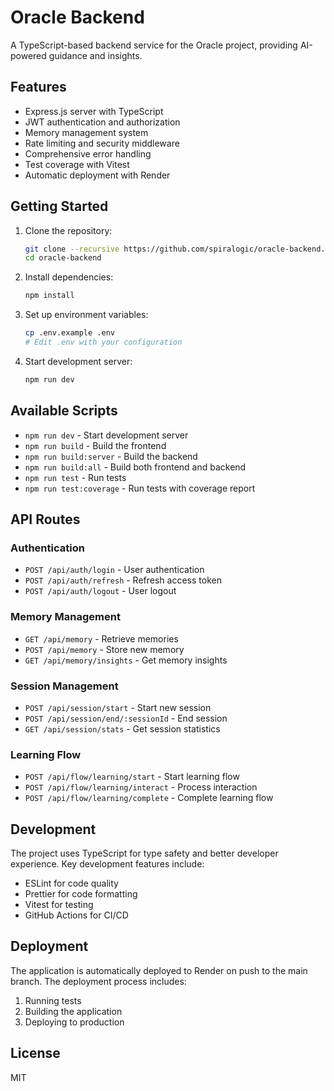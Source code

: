 # Oracle Backend

A TypeScript-based backend service for the Oracle project, providing AI-powered guidance and insights.

## Features

- Express.js server with TypeScript
- JWT authentication and authorization
- Memory management system
- Rate limiting and security middleware
- Comprehensive error handling
- Test coverage with Vitest
- Automatic deployment with Render

## Getting Started

1. Clone the repository:
   ```bash
   git clone --recursive https://github.com/spiralogic/oracle-backend.git
   cd oracle-backend
   ```

2. Install dependencies:
   ```bash
   npm install
   ```

3. Set up environment variables:
   ```bash
   cp .env.example .env
   # Edit .env with your configuration
   ```

4. Start development server:
   ```bash
   npm run dev
   ```

## Available Scripts

- `npm run dev` - Start development server
- `npm run build` - Build the frontend
- `npm run build:server` - Build the backend
- `npm run build:all` - Build both frontend and backend
- `npm run test` - Run tests
- `npm run test:coverage` - Run tests with coverage report

## API Routes

### Authentication
- `POST /api/auth/login` - User authentication
- `POST /api/auth/refresh` - Refresh access token
- `POST /api/auth/logout` - User logout

### Memory Management
- `GET /api/memory` - Retrieve memories
- `POST /api/memory` - Store new memory
- `GET /api/memory/insights` - Get memory insights

### Session Management
- `POST /api/session/start` - Start new session
- `POST /api/session/end/:sessionId` - End session
- `GET /api/session/stats` - Get session statistics

### Learning Flow
- `POST /api/flow/learning/start` - Start learning flow
- `POST /api/flow/learning/interact` - Process interaction
- `POST /api/flow/learning/complete` - Complete learning flow

## Development

The project uses TypeScript for type safety and better developer experience. Key development features include:

- ESLint for code quality
- Prettier for code formatting
- Vitest for testing
- GitHub Actions for CI/CD

## Deployment

The application is automatically deployed to Render on push to the main branch. The deployment process includes:

1. Running tests
2. Building the application
3. Deploying to production

## License

MIT